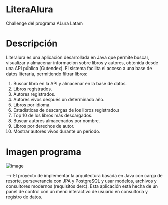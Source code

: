 # LiteraAlura
Challenge del programa ALura Latam

# Descripción

Literalura es una aplicación desarrollada en Java que permite buscar, visualizar y almacenar información sobre libros y autores, obtenida desde una API pública (Gutendex). El sistema facilita el acceso a una base de datos literaria, permitiendo filtrar libros:

1. Buscar libro en la API y almacenar en la base de datos.
2. Libros registrados.
3. Autores registrados.
4. Autores vivos después un determinado año.
5. Libros por idioma.
6. Estadísticas de descargas de los libros registrado.s
7. Top 10 de los libros más descargados.
8. Buscar autores almacenados por nombre.
9. Libros por derechos de autor.
10. Mostrar autores vivos durante un periodo.

# Imagen programa


![image](https://github.com/user-attachments/assets/e99bcc9b-d30b-4c6c-9408-365df6a59f38)


-->  El proyecto de implementar la arquitectura basada en Java con carga de resorte, perseverancia con JPA y PostgreSQL y usar modelos, archivos y consultores modernos (requisitos derc). Esta aplicación está hecha de un panel de control con un menú interactivo de usuario en consultoría y registro de datos.
